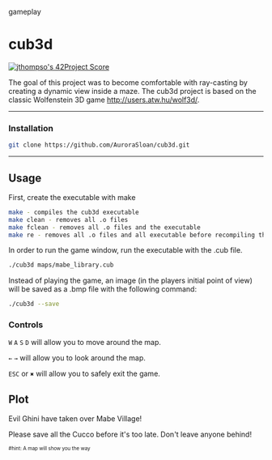 gameplay
# cub3d
[![jthompso's 42Project Score](https://badge42.herokuapp.com/api/project/jthompso/cub3d)](https://github.com/AuroraSloan/badge42)

The goal of this project was to become comfortable with ray-casting by creating a dynamic view inside a maze. The cub3d project is based on the classic Wolfenstein 3D game http://users.atw.hu/wolf3d/.

----
### Installation
```bash
git clone https://github.com/AuroraSloan/cub3d.git
```
----
## Usage
First, create the executable with make
```bash
make - compiles the cub3d executable
make clean - removes all .o files
make fclean - removes all .o files and the executable
make re - removes all .o files and all executable before recompiling the program
```
In order to run the game window, run the executable with the .cub file.
```bash
./cub3d maps/mabe_library.cub
```
Instead of playing the game, an image (in the players initial point of view) will be saved as a .bmp file with the following command:
```bash
./cub3d --save
```

### Controls
``W`` ``A`` ``S`` ``D`` will allow you to move around the map.

``←`` ``→`` will allow you to look around the map.

``ESC`` or ``✖`` will allow you to safely exit the game.

## Plot
Evil Ghini have taken over Mabe Village!

Please save all the Cucco before it's too late. Don't leave anyone behind!

<sub><sup>#hint: A map will show you the way </sup></sub>
